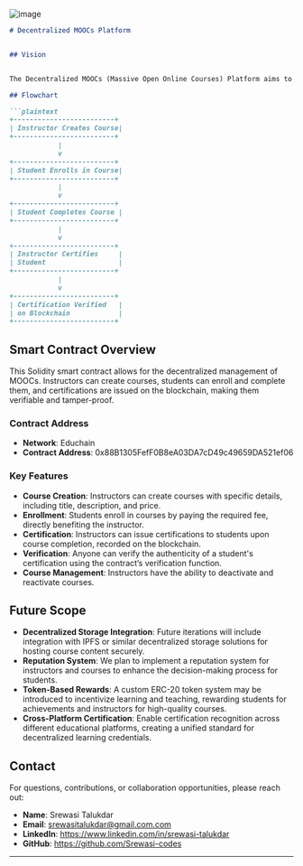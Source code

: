 ![image](https://github.com/user-attachments/assets/3bab1f39-3312-469a-ba33-b1f3643a83b3)


```markdown
# Decentralized MOOCs Platform


## Vision 


The Decentralized MOOCs (Massive Open Online Courses) Platform aims to revolutionize online education by leveraging blockchain technology. By providing a transparent, secure, and decentralized system for course creation, enrollment, and certification, we empower instructors and students to engage in education without intermediaries, ensuring trust and authenticity in the learning process.

## Flowchart

```plaintext
+-------------------------+
| Instructor Creates Course|
+-------------------------+
            |
            v
+-------------------------+
| Student Enrolls in Course|
+-------------------------+
            |
            v
+-------------------------+
| Student Completes Course |
+-------------------------+
            |
            v
+-------------------------+
| Instructor Certifies     |
| Student                  |
+-------------------------+
            |
            v
+-------------------------+
| Certification Verified   |
| on Blockchain            |
+-------------------------+
```

## Smart Contract Overview

This Solidity smart contract allows for the decentralized management of MOOCs. Instructors can create courses, students can enroll and complete them, and certifications are issued on the blockchain, making them verifiable and tamper-proof.

### Contract Address

- **Network**: Educhain
- **Contract Address**: 0x88B1305FefF0B8eA03DA7cD49c49659DA521ef06

### Key Features

- **Course Creation**: Instructors can create courses with specific details, including title, description, and price.
- **Enrollment**: Students enroll in courses by paying the required fee, directly benefiting the instructor.
- **Certification**: Instructors can issue certifications to students upon course completion, recorded on the blockchain.
- **Verification**: Anyone can verify the authenticity of a student's certification using the contract’s verification function.
- **Course Management**: Instructors have the ability to deactivate and reactivate courses.

## Future Scope

- **Decentralized Storage Integration**: Future iterations will include integration with IPFS or similar decentralized storage solutions for hosting course content securely.
- **Reputation System**: We plan to implement a reputation system for instructors and courses to enhance the decision-making process for students.
- **Token-Based Rewards**: A custom ERC-20 token system may be introduced to incentivize learning and teaching, rewarding students for achievements and instructors for high-quality courses.
- **Cross-Platform Certification**: Enable certification recognition across different educational platforms, creating a unified standard for decentralized learning credentials.

## Contact

For questions, contributions, or collaboration opportunities, please reach out:

- **Name**: Srewasi Talukdar
- **Email**: srewasitalukdar@gmail.com.com
- **LinkedIn**: https://www.linkedin.com/in/srewasi-talukdar
- **GitHub**: https://github.com/Srewasi-codes

---




